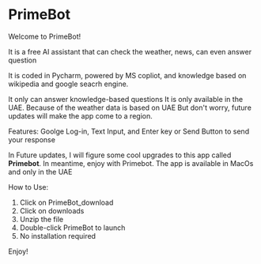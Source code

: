 # PrimeBot

Welcome to PrimeBot!

It is a free AI assistant that can check the weather, news, can even answer question

It is coded in Pycharm, powered by MS copliot, and knowledge based on wikipedia and google seacrh engine.

It only can answer knowledge-based questions
It is only available in the UAE. Because of the weather data is based on UAE
But don't worry, future updates will make the app come to a region.

Features:
Goolge Log-in,
Text Input, and
Enter key or Send Button to send your response

In Future updates, I will figure some cool upgrades to this app called **Primebot**.
In meantime, enjoy with Primebot. The app is available in MacOs and only in the UAE

How to Use:

1. Click on PrimeBot_download
2. Click on downloads
1. Unzip the file
2. Double-click PrimeBot to launch
3. No installation required

Enjoy!
